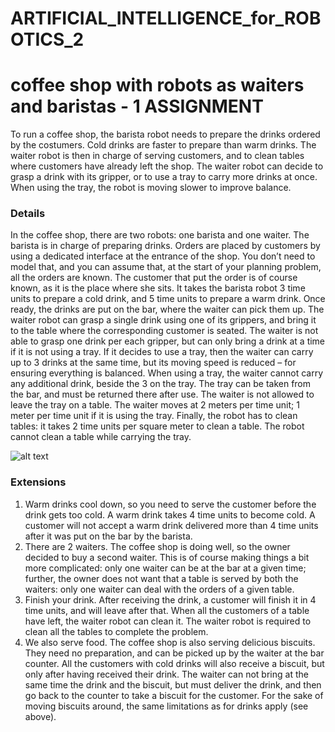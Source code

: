 # ARTIFICIAL_INTELLIGENCE_for_ROBOTICS_2 #

# coffee shop with robots as waiters and baristas - 1 ASSIGNMENT 
To run a coffee shop, the barista robot needs to prepare the drinks ordered by the costumers. Cold drinks are faster to prepare than warm drinks. The waiter robot is then in charge of serving customers, and to clean tables where customers have already left the shop. The waiter robot can decide to grasp a drink with its gripper, or to use a tray to carry more drinks at once. When using the tray, the robot is moving slower to improve balance.

### Details 
In the coffee shop, there are two robots: one barista and one waiter. The barista is in charge of preparing drinks. Orders are placed by customers by using a dedicated interface at the entrance of the shop. You don’t need to model that, and you can assume that, at the start of your planning problem, all the orders are known. The customer that put the order is of course known, as it is the place where she sits.  It takes the barista robot 3 time units to prepare a cold drink, and 5 time units to prepare a warm drink.   Once ready, the drinks are put on the bar, where the waiter can pick them up. The waiter robot can grasp a single drink using one of its grippers, and bring it to the table where the corresponding customer is seated. The waiter is not able to grasp one drink per each gripper, but can only bring a drink at a time if it is not using a tray. If it decides to use a tray, then the waiter can carry up to 3 drinks at the same time, but its moving speed is reduced – for ensuring everything is balanced. When using a tray, the waiter cannot carry any additional drink, beside the 3 on the tray. The tray can be taken from the bar, and must be returned there after use. The waiter is not allowed to leave the tray on a table. The waiter moves at 2 meters per time unit; 1 meter per time unit if it is using the tray.  Finally, the robot has to clean tables: it takes 2 time units per square meter to clean a table. The robot cannot clean a table while carrying the tray. 

![alt text](https://github.com/giangalv/ARTIFICIAL_INTELLIGENCE_for_ROBOTICS_2/tree/main/picture/robotDrink.jpg)

### Extensions 
  1. Warm drinks cool down, so you need to serve the customer before the drink gets too cold. A warm drink takes 4 time units to become cold. A customer will not accept a warm drink delivered more than 4 time units after it was put on the bar by the barista.
  2. There are 2 waiters. The coffee shop is doing well, so the owner decided to buy a second waiter. This is of course making things a bit more complicated: only one waiter can be at the bar at a given time; further, the owner does not want that a table is served by both the waiters: only one waiter can deal with the orders of a given table.
  3. Finish your drink. After receiving the drink, a customer will finish it in 4 time units, and will leave after that. When all the customers of a table have left, the waiter robot can clean it. The waiter robot is required to clean all the tables to complete the problem.
  4. We also serve food. The coffee shop is also serving delicious biscuits. They need no preparation, and can be picked up by the waiter at the bar counter. All the customers with cold drinks will also receive a biscuit, but only after having received their drink. The waiter can not bring at the same time the drink and the biscuit, but must deliver the drink, and then go back to the counter to take a biscuit for the customer.  For the sake of moving biscuits around, the same limitations as for drinks apply (see above). 
